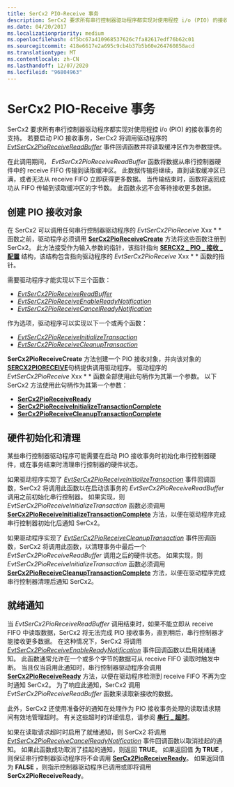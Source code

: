 ```yaml
---
title: SerCx2 PIO-Receive 事务
description: SerCx2 要求所有串行控制器驱动程序都实现对使用程控 i/o (PIO) 的接收事务的支持。
ms.date: 04/20/2017
ms.localizationpriority: medium
ms.openlocfilehash: 4f5bc67a410968537626c7fa82617edf76b62c01
ms.sourcegitcommit: 418e6617e2a695c9cb4b37b5b60e264760858acd
ms.translationtype: MT
ms.contentlocale: zh-CN
ms.lasthandoff: 12/07/2020
ms.locfileid: "96804963"
---
```

# <a name="sercx2-pio-receive-transactions"></a>SerCx2 PIO-Receive 事务

SerCx2 要求所有串行控制器驱动程序都实现对使用程控 i/o (PIO) 的接收事务的支持。 若要启动 PIO 接收事务，SerCx2 将调用驱动程序的 [*EvtSerCx2PioReceiveReadBuffer*](/windows-hardware/drivers/ddi/sercx/nc-sercx-evt_sercx2_pio_receive_read_buffer) 事件回调函数并将读取缓冲区作为参数提供。

在此调用期间， *EvtSerCx2PioReceiveReadBuffer* 函数将数据从串行控制器硬件中的 receive FIFO 传输到读取缓冲区。 此数据传输将继续，直到读取缓冲区已满，或者无法从 receive FIFO 立即获得更多数据。 当传输结束时，函数将返回成功从 FIFO 传输到读取缓冲区的字节数。 此函数永远不会等待接收更多数据。

## <a name="creating-the-pio-receive-object"></a>创建 PIO 接收对象

在 SerCx2 可以调用任何串行控制器驱动程序的 *EvtSerCx2PioReceive* Xxx * * 函数之前，驱动程序必须调用 [**SerCx2PioReceiveCreate**](/windows-hardware/drivers/ddi/sercx/nf-sercx-sercx2pioreceivecreate) 方法将这些函数注册到 SerCx2。 此方法接受作为输入参数的指针，该指针指向 [**SERCX2 \_ PIO \_ 接收 \_ 配置**](/windows-hardware/drivers/ddi/sercx/ns-sercx-_sercx2_pio_receive_config) 结构，该结构包含指向驱动程序的 *EvtSerCx2PioReceive* Xxx * * 函数的指针。

需要驱动程序才能实现以下三个函数：

- [*EvtSerCx2PioReceiveReadBuffer*](/windows-hardware/drivers/ddi/sercx/nc-sercx-evt_sercx2_pio_receive_read_buffer)
- [*EvtSerCx2PioReceiveEnableReadyNotification*](/windows-hardware/drivers/ddi/sercx/nc-sercx-evt_sercx2_pio_receive_enable_ready_notification)
- [*EvtSerCx2PioReceiveCancelReadyNotification*](/windows-hardware/drivers/ddi/sercx/nc-sercx-evt_sercx2_pio_receive_cancel_ready_notification)

作为选项，驱动程序可以实现以下一个或两个函数：

- [*EvtSerCx2PioReceiveInitializeTransaction*](/windows-hardware/drivers/ddi/sercx/nc-sercx-evt_sercx2_pio_receive_initialize_transaction)
- [*EvtSerCx2PioReceiveCleanupTransaction*](/windows-hardware/drivers/ddi/sercx/nc-sercx-evt_sercx2_pio_receive_cleanup_transaction)

**SerCx2PioReceiveCreate** 方法创建一个 PIO 接收对象，并向该对象的 [**SERCX2PIORECEIVE**](./sercx2-object-handles.md)句柄提供调用驱动程序。 驱动程序的 *EvtSerCx2PioReceive* Xxx * * 函数全部使用此句柄作为其第一个参数。 以下 SerCx2 方法使用此句柄作为其第一个参数：

- [**SerCx2PioReceiveReady**](/windows-hardware/drivers/ddi/sercx/nf-sercx-sercx2pioreceiveready)
- [**SerCx2PioReceiveInitializeTransactionComplete**](/windows-hardware/drivers/ddi/sercx/nf-sercx-sercx2pioreceiveinitializetransactioncomplete)
- [**SerCx2PioReceiveCleanupTransactionComplete**](/windows-hardware/drivers/ddi/sercx/nf-sercx-sercx2pioreceivecleanuptransactioncomplete)

## <a name="hardware-initialization-and-clean-up"></a>硬件初始化和清理

某些串行控制器驱动程序可能需要在启动 PIO 接收事务时初始化串行控制器硬件，或在事务结束时清理串行控制器的硬件状态。

如果驱动程序实现了 [*EvtSerCx2PioReceiveInitializeTransaction*](/windows-hardware/drivers/ddi/sercx/nc-sercx-evt_sercx2_pio_receive_initialize_transaction) 事件回调函数，SerCx2 将调用此函数以在启动该事务的 *EvtSerCx2PioReceiveReadBuffer* 调用之前初始化串行控制器。 如果实现，则 *EvtSerCx2PioReceiveInitializeTransaction* 函数必须调用 [**SerCx2PioReceiveInitializeTransactionComplete**](/windows-hardware/drivers/ddi/sercx/nf-sercx-sercx2pioreceiveinitializetransactioncomplete) 方法，以便在驱动程序完成串行控制器初始化后通知 SerCx2。

如果驱动程序实现了 [*EvtSerCx2PioReceiveCleanupTransaction*](/windows-hardware/drivers/ddi/sercx/nc-sercx-evt_sercx2_pio_receive_cleanup_transaction) 事件回调函数，SerCx2 将调用此函数，以清理事务中最后一个 *EvtSerCx2PioReceiveReadBuffer* 调用之后的硬件状态。 如果实现，则 *EvtSerCx2PioReceiveInitializeTransaction* 函数必须调用 [**SerCx2PioReceiveCleanupTransactionComplete**](/windows-hardware/drivers/ddi/sercx/nf-sercx-sercx2pioreceivecleanuptransactioncomplete) 方法，以便在驱动程序完成串行控制器清理后通知 SerCx2。

## <a name="ready-notifications"></a>就绪通知

当 *EvtSerCx2PioReceiveReadBuffer* 调用结束时，如果不能立即从 receive FIFO 中读取数据，SerCx2 将无法完成 PIO 接收事务，直到稍后，串行控制器才能接收更多数据。 在这种情况下，SerCx2 将调用 [*EvtSerCx2PioReceiveEnableReadyNotification*](/windows-hardware/drivers/ddi/sercx/nc-sercx-evt_sercx2_pio_receive_enable_ready_notification) 事件回调函数以启用就绪通知。 此函数通常允许在一个或多个字节的数据可从 receive FIFO 读取时触发中断。 当且仅当启用此通知时，串行控制器驱动程序会调用 [**SerCx2PioReceiveReady**](/windows-hardware/drivers/ddi/sercx/nf-sercx-sercx2pioreceiveready) 方法，以便在驱动程序检测到 receive FIFO 不再为空时通知 SerCx2。 为了响应此通知，SerCx2 调用 *EvtSerCx2PioReceiveReadBuffer* 函数来读取新接收的数据。

此外，SerCx2 还使用准备好的通知在处理作为 PIO 接收事务处理的读取请求期间有效地管理超时。 有关这些超时的详细信息，请参阅 [**串行 \_ 超时**](/windows-hardware/drivers/ddi/ntddser/ns-ntddser-_serial_timeouts)。

如果在读取请求超时时启用了就绪通知，则 SerCx2 将调用 [*EvtSerCx2PioReceiveCancelReadyNotification*](/windows-hardware/drivers/ddi/sercx/nc-sercx-evt_sercx2_pio_receive_cancel_ready_notification) 事件回调函数以取消挂起的通知。 如果此函数成功取消了挂起的通知，则返回 **TRUE**。 如果返回值 **为 TRUE** ，则保证串行控制器驱动程序将不会调用 [**SerCx2PioReceiveReady**](/windows-hardware/drivers/ddi/sercx/nf-sercx-sercx2pioreceiveready)。 如果返回值为 **FALSE** ，则指示控制器驱动程序已调用或即将调用 **SerCx2PioReceiveReady**。
